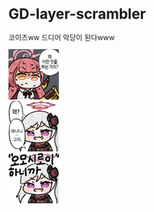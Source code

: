 # GD-layer-scrambler
코이츠ww 드디어 악당이 된다www

![왜이런짓을하는거지](./img/icon_22-8.png)  
![왜냐니그야](./img/icon_23-8.png)  
![오모시로이하니까](./img/icon_24-8.png)  
